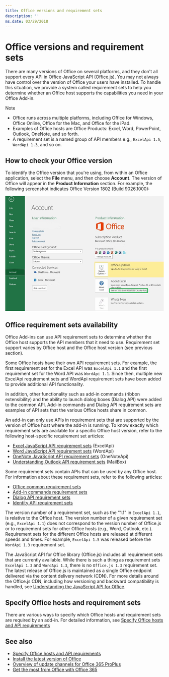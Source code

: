 ```yaml
---
title: Office versions and requirement sets
description: ''
ms.date: 03/29/2018
---
```


# Office versions and requirement sets

There are many versions of Office on several platforms, and they don't all support every API in Office JavaScript API (Office.js). You may not always have control over the version of Office your users have installed.  To handle this situation, we provide a system called requirement sets to help you determine whether an Office host supports the capabilities you need in your Office Add-in. 

> [!NOTE]
> - Office runs across multiple platforms, including Office for Windows, Office Online, Office for the Mac, and Office for the iPad.  
> - Examples of Office hosts are Office Products: Excel, Word, PowerPoint, Outlook, OneNote, and so forth.  
> - A requirement set is a named group of API members e.g., `ExcelApi 1.5`, `WordApi 1.3`, and so on.  


## How to check your Office version

To identify the Office version that you're using, from within an Office application, select the **File** menu, and then choose **Account**. The version of Office will appear in the **Product Information** section. For example, the following screenshot indicates Office Version 1802 (Build 9026.1000):

![Checking your Office version](../images/office-version-number-ui.jpg)


## Office requirement sets availability

Office Add-ins can use API requirement sets to determine whether the Office host supports the API members that it need to use. Requirement set support varies by Office host and the Office host version (see previous section).

Some Office hosts have their own API requirement sets. For example, the first requirement set for the Excel API was `ExcelApi 1.1` and the first requirement set for the Word API was `WordApi 1.1`. Since then, multiple new ExcelApi requirement sets and WordApi requirement sets have been added to provide additional API functionality.

In addition, other functionality such as add-in commands (ribbon extensibility) and the ability to launch dialog boxes (Dialog API) were added to the common API. Add-in commands and Dialog API requirement sets are examples of API sets that the various Office hosts share in common.

An add-in can only use APIs in requirement sets that are supported by the version of Office host where the add-in is running. To know exactly which requirement sets are available for a specific Office host version, refer to the following host-specific requirement set articles:

- [Excel JavaScript API requirement sets](https://docs.microsoft.com/javascript/office/requirement-sets/excel-api-requirement-sets?view=office-js) (ExcelApi)
- [Word JavaScript API requirement sets](https://docs.microsoft.com/javascript/office/requirement-sets/word-api-requirement-sets?view=office-js) (WordApi)
- [OneNote JavaScript API requirement sets](https://docs.microsoft.com/javascript/office/requirement-sets/onenote-api-requirement-sets?view=office-js) (OneNoteApi)
- [Understanding Outlook API requirement sets](https://docs.microsoft.com/javascript/office/requirement-sets/outlook-api-requirement-sets?view=office-js) (MailBox)

Some requirement sets contain APIs that can be used by any Office host. For information about these requirement sets, refer to the following articles:

- [Office common requirement sets](https://docs.microsoft.com/javascript/office/requirement-sets/office-add-in-requirement-sets?view=office-js)
- [Add-in commands requirement sets](https://docs.microsoft.com/javascript/office/requirement-sets/add-in-commands-requirement-sets?view=office-js)
- [Dialog API requirement sets](https://docs.microsoft.com/javascript/office/requirement-sets/dialog-api-requirement-sets?view=office-js)
- [Identity API requirement sets](https://docs.microsoft.com/javascript/office/requirement-sets/identity-api-requirement-sets?view=office-js)

The version number of a requirement set, such as the "1.1" in `ExcelApi 1.1`, is relative to the Office host. The version number of a given requirement set (e.g., `ExcelApi 1.1`) does not correspond to the version number of Office.js or to requirement sets for other Office hosts (e.g., Word, Outlook, etc.).  Requirement sets for the different Office hosts are released at different speeds and times. For example, `ExcelApi 1.5` was released before the `WordApi 1.3` requirement set.

The JavaScript API for Office library (Office.js) includes all requirement sets that are currently available. While there is such a thing as requirement sets `ExcelApi 1.3` and `WordApi 1.3`, there is no `Office.js 1.3` requirement set. The latest release of Office.js is maintained as a single Office endpoint delivered via the content delivery network (CDN). For more details around the Office.js CDN, including how versioning and backward compatibility is handled, see [Understanding the JavaScript API for Office](https://docs.microsoft.com/office/dev/add-ins/develop/understanding-the-javascript-api-for-office).

## Specify Office hosts and requirement sets

There are various ways to specify which Office hosts and requirement sets are required by an add-in.  For detailed information, see [Specify Office hosts and API requirements](https://docs.microsoft.com/office/dev/add-ins/develop/specify-office-hosts-and-api-requirements)


## See also

- [Specify Office hosts and API requirements](https://docs.microsoft.com/office/dev/add-ins/develop/specify-office-hosts-and-api-requirements)
- [Install the latest version of Office](https://docs.microsoft.com/office/dev/add-ins/develop/install-latest-office-version)
- [Overview of update channels for Office 365 ProPlus](https://docs.microsoft.com/deployoffice/overview-of-update-channels-for-office-365-proplus)
- [Get the most from Office with Office 365](https://products.office.com/compare-all-microsoft-office-products?tab=2)

